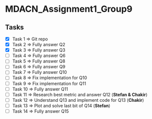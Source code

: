 # MDACN_Assignment1_Group9

## Tasks
- [X] Task 1 => Git repo
- [X] Task 2 => Fully answer Q2
- [X] Task 3 => Fully answer Q3
- [ ] Task 4 => Fully answer Q6
- [ ] Task 5 => Fully answer Q8
- [ ] Task 6 => Fully answer Q9
- [ ] Task 7 => Fully answer Q10
- [ ] Task 8 => Fix implementation for Q10
- [ ] Task 9 => Fix implementation for Q11
- [ ] Task 10 => Fully answer Q11
- [ ] Task 11 => Research best metric and answer Q12 (__Stefan & Chakir__)
- [ ] Task 12 => Understand Q13 and implement code for Q13 (__Chakir__)
- [ ] Task 13 => Plot and solve last bit of Q14 (__Stefan__)
- [ ] Task 14 => Fully answer Q15
